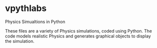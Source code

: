 # vpythlabs
Physics Simualtions in Python

These files are a variety of Physics simulations, coded using Python. The code models realistic Physics and generates graphical objects to display the simulation.
